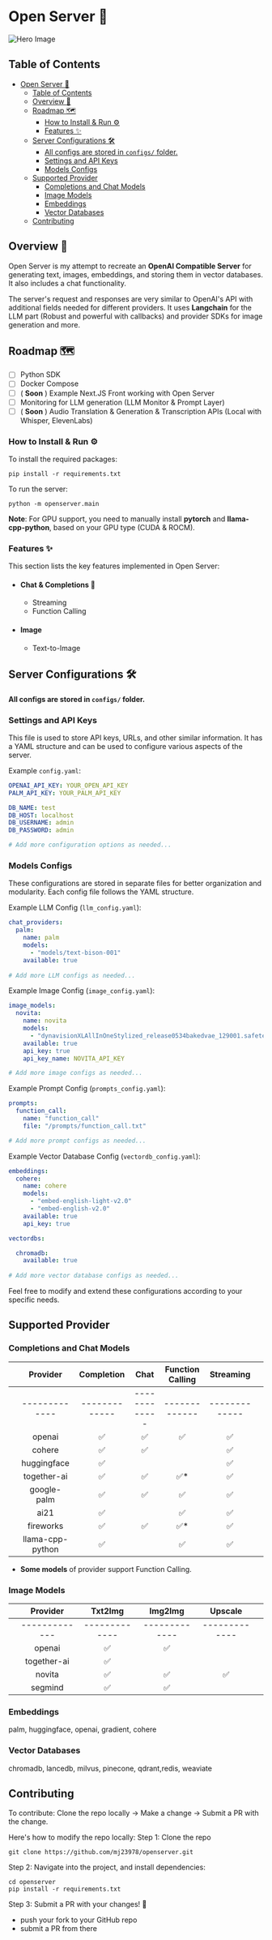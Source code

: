 # Open Server 🚀

![Hero Image](./docs/hero.jpg)

## Table of Contents

- [Open Server 🚀](#open-server-)
  - [Table of Contents](#table-of-contents)
  - [Overview 📖](#overview-)
  - [Roadmap 🗺️](#roadmap-️)
    - [How to Install \& Run ⚙️](#how-to-install--run-️)
    - [Features ✨](#features-)
  - [Server Configurations 🛠️](#server-configurations-️)
      - [All configs are stored in  `configs/`  folder.](#all-configs-are-stored-in--configs--folder)
    - [Settings and API Keys](#settings-and-api-keys)
    - [Models Configs](#models-configs)
  - [Supported Provider](#supported-provider)
    - [Completions and Chat Models](#completions-and-chat-models)
    - [Image Models](#image-models)
    - [Embeddings](#embeddings)
    - [Vector Databases](#vector-databases)
  - [Contributing](#contributing)

## Overview 📖

Open Server is my attempt to recreate an **OpenAI Compatible Server** for generating text, images, embeddings, and storing them in vector databases. It also includes a chat functionality. 

The server's request and responses are very similar to OpenAI's API with additional fields needed for different providers. It uses **Langchain** for the LLM part (Robust and powerful with callbacks) and provider SDKs for image generation and more.

## Roadmap 🗺️

- [ ] Python SDK
- [ ] Docker Compose
- [ ] ( **Soon** ) Example Next.JS Front working with Open Server
- [ ] Monitoring for LLM generation (LLM Monitor & Prompt Layer)
- [ ] ( **Soon** ) Audio Translation & Generation & Transcription APIs (Local with Whisper, ElevenLabs)

### How to Install & Run ⚙️

To install the required packages:
```
pip install -r requirements.txt
```

To run the server:
```
python -m openserver.main
```

**Note**: For GPU support, you need to manually install **pytorch** and **llama-cpp-python**, based on your GPU type (CUDA & ROCM).

### Features ✨

This section lists the key features implemented in Open Server:

-   #### Chat & Completions 💬
    -   Streaming
    -   Function Calling
    
-   #### Image 
    -   Text-to-Image 


## Server Configurations 🛠️


#### All configs are stored in  `configs/`  folder.


###  Settings and API Keys

This file is used to store API keys, URLs, and other similar information. It has a YAML structure and can be used to configure various aspects of the server.

Example `config.yaml`:
```yaml
OPENAI_API_KEY: YOUR_OPEN_API_KEY
PALM_API_KEY: YOUR_PALM_API_KEY

DB_NAME: test
DB_HOST: localhost
DB_USERNAME: admin
DB_PASSWORD: admin

# Add more configuration options as needed...
```

### Models Configs

These configurations are stored in separate files for better organization and modularity. Each config file follows the YAML structure.

Example LLM Config (`llm_config.yaml`):
```yaml
chat_providers:
  palm:
    name: palm
    models: 
      - "models/text-bison-001"
    available: true
    
# Add more LLM configs as needed...
```

Example Image Config (`image_config.yaml`):
```yaml
image_models:
  novita:
    name: novita
    models:
      - "dynavisionXLAllInOneStylized_release0534bakedvae_129001.safetensors"
    available: true
    api_key: true
    api_key_name: NOVITA_API_KEY

# Add more image configs as needed...
```

Example Prompt Config (`prompts_config.yaml`):
```yaml
prompts:
  function_call:
    name: "function_call"
    file: "/prompts/function_call.txt"

# Add more prompt configs as needed...
```

Example Vector Database Config (`vectordb_config.yaml`):
```yaml
embeddings:
  cohere:
    name: cohere
    models: 
      - "embed-english-light-v2.0"
      - "embed-english-v2.0"
    available: true
    api_key: true

vectordbs:

  chromadb:
    available: true
   
# Add more vector database configs as needed...
```

Feel free to modify and extend these configurations according to your specific needs.

## Supported Provider

### Completions and Chat Models 

|   |     Provider     |   Completion  |      Chat     | Function Calling |   Streaming   |   |
|:-:|:----------------:|:-------------:|:-------------:|:----------------:|:-------------:|:-:|
|   |   -------------  | ------------- | ------------- |   -------------  | ------------- |   |
|   |      openai      |       ✅       |       ✅       |         ✅        |       ✅       |   |
|   |      cohere      |       ✅       |       ✅       |                  |       ✅       |   |
|   |    huggingface   |       ✅       |               |                  |       ✅       |   |
|   |    together-ai   |       ✅       |       ✅       |        ✅*        |       ✅       |   |
|   |    google-palm   |       ✅       |       ✅       |         ✅        |       ✅       |   |
|   |       ai21       |       ✅       |               |         ✅        |       ✅       |   |
|   |     fireworks    |       ✅       |       ✅       |        ✅*        |       ✅       |   |
|   | llama-cpp-python |       ✅       |               |         ✅        |       ✅       |   |

* **Some models** of provider support Function Calling.

### Image Models

|   |    Provider   |    Txt2Img    |    Img2Img    |    Upscale    |   |
|:-:|:-------------:|:-------------:|:-------------:|:-------------:|:-:|
|   | ------------- | ------------- | ------------- | ------------- |   |
|   |     openai    |       ✅       |       ✅       |               |   |
|   |  together-ai  |       ✅       |               |               |   |
|   |     novita    |       ✅       |       ✅       |       ✅       |   |
|   |    segmind    |       ✅       |       ✅       |               |   |

### Embeddings

palm, huggingface, openai, gradient, cohere


### Vector Databases

chromadb, lancedb, milvus, pinecone, qdrant,redis, weaviate

## Contributing
To contribute: Clone the repo locally -> Make a change -> Submit a PR with the change. 

Here's how to modify the repo locally: 
Step 1: Clone the repo 
```
git clone https://github.com/mj23978/openserver.git
```

Step 2: Navigate into the project, and install dependencies: 
```
cd openserver
pip install -r requirements.txt
```

Step 3: Submit a PR with your changes! 🚀
- push your fork to your GitHub repo 
- submit a PR from there 

